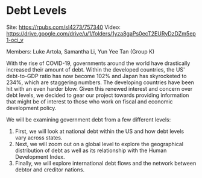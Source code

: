 # Debt Levels

Site: https://rpubs.com/sl4273/757340
Video: https://drive.google.com/drive/u/1/folders/1yza8gaPs0ecT2EURyDzDZm5ep1-oci_v

Members: Luke Artola, Samantha Li, Yun Yee Tan (Group K)


With the rise of COVID-19, governments around the world have drastically increased their amount of debt. Within the developed countries, the US' debt-to-GDP ratio has now become 102% and Japan has skyrocketed to 234%, which are staggering numbers. The developing countries have been hit with an even harder blow. Given this renewed interest and concern over debt levels, we decided to gear our project towards providing information that might be of interest to those who work on fiscal and economic development policy.

We will be examining government debt from a few different levels:
1. First, we will look at national debt within the US and how debt levels vary across states. 
2. Next, we will zoom out on a global level to explore the geographical distribution of debt as well as its relationship with the Human Development Index. 
3. Finally, we will explore international debt flows and the network between debtor and creditor nations. 


